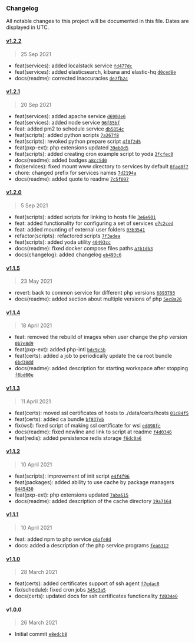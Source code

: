 ### Changelog

All notable changes to this project will be documented in this file. Dates are displayed in UTC.

#### [v1.2.2](https://github.com/Dandula/power-docker/compare/v1.2.1...v1.2.2)

> 25 Sep 2021

- feat(services): added localstack service [`fd477dc`](https://github.com/Dandula/power-docker/commit/fd477dce22f1ffa15bbed3b2de18b0473a8cc365)
- feat(services): added elasticsearch, kibana and elastic-hq [`d0ced8e`](https://github.com/Dandula/power-docker/commit/d0ced8e05fed147f46f7dbea912c6ce2de0ecddd)
- docs(readme): corrected inaccuracies [`de7fb2c`](https://github.com/Dandula/power-docker/commit/de7fb2ccc83e32448d2bf5ab45ac553fa773b490)
 
#### [v1.2.1](https://github.com/Dandula/power-docker/compare/v1.2.0...v1.2.1)

> 20 Sep 2021

- feat(services): added apache service [`d690de6`](https://github.com/Dandula/power-docker/commit/d690de662871ec34fd6ea4ba18da9161281c25f3)
- feat(services): added node service [`96f85bf`](https://github.com/Dandula/power-docker/commit/96f85bfe234583238f5b2ef810ad811518583076)
- feat: added pm2 to schedule service [`db5854c`](https://github.com/Dandula/power-docker/commit/db5854cf4c397105b1f8986f1637c77cce8a5f6c)
- feat(scripts): added python scripts [`7a267f8`](https://github.com/Dandula/power-docker/commit/7a267f89126dc68952b31b37d95501c98fb5daee)
- feat(scripts): revoked python prepare script [`4f0f2d5`](https://github.com/Dandula/power-docker/commit/4f0f2d5791fd055d6ed22d86c82efa6047656c95)
- feat(pxp-ext): php extensions updated [`39eb8d5`](https://github.com/Dandula/power-docker/commit/39eb8d5ff0decef1d828a497c1f5ffa59ce80d26)
- feat(scripts): added creating cron example script to yoda [`2fcfec0`](https://github.com/Dandula/power-docker/commit/2fcfec08fb7aa97e7106ad4dca3ac0cbb7b4d39a)
- docs(readme): added badges [`a8cc5d0`](https://github.com/Dandula/power-docker/commit/a8cc5d01c783dc38806b4ba500b2f5fc83f4dcfe)
- fix(services): fixed mount www directory to services by default [`0fae8f7`](https://github.com/Dandula/power-docker/commit/0fae8f7972fa89ad0b405a3edadc22567e9034c7)
- chore: changed prefix for services names [`7d2194a`](https://github.com/Dandula/power-docker/commit/7d2194ae364dd99d023fa7c6e0439a6c192c2bb4)
- docs(readme): added quote to readme [`7c5f097`](https://github.com/Dandula/power-docker/commit/7c5f09734ea6ef00ccc505e22273425cf82b9973)

#### [v1.2.0](https://github.com/Dandula/power-docker/compare/v1.1.5...v1.2.0)

> 5 Sep 2021

- feat(scripts): added scripts for linking to hosts file [`3e6e901`](https://github.com/Dandula/power-docker/commit/3e6e901e02ed1b466036dc6dc480a7773eb31162)
- feat: added functionality for configuring a set of services [`e7c2ced`](https://github.com/Dandula/power-docker/commit/e7c2ced277586b65d8d685702c65f56152798f38)
- feat: added mounting of external user folders [`03b3541`](https://github.com/Dandula/power-docker/commit/03b354153a1ce21896f06c10ea43e804912c96da)
- refactor(scripts): refactored scripts [`7f3adea`](https://github.com/Dandula/power-docker/commit/7f3adeaa98bef353429d07c50f3951274aba03df)
- feat(scripts): added yoda utility [`40493cc`](https://github.com/Dandula/power-docker/commit/40493cca46e271ab978d5b892f4651063970b0d9) 
- docs(readme): fixed docker compose files paths [`a7b1db3`](https://github.com/Dandula/power-docker/commit/a7b1db3ab8b099d722d5c04a65a116ff53b0d624)
- docs(changelog): added changelog [`eb493c6`](https://github.com/Dandula/power-docker/commit/eb493c667eec103a9e635af3a43355e438550bd6)

#### [v1.1.5](https://github.com/Dandula/power-docker/compare/v1.1.4...v1.1.5)

> 23 May 2021

- revert: back to common service for different php versions [`6893793`](https://github.com/Dandula/power-docker/commit/68937939a41f831dcc77edcc93e7dfd585d40598)
- docs(readme): added section about multiple versions of php [`5ec8a26`](https://github.com/Dandula/power-docker/commit/5ec8a26811345aab164cb41c64189ad8875bff39)

#### [v1.1.4](https://github.com/Dandula/power-docker/compare/v1.1.3...v1.1.4)

> 18 April 2021

- feat: removed the rebuild of images when user change the php version [`0b7e8d9`](https://github.com/Dandula/power-docker/commit/0b7e8d94c841e4bfb62bae936089e2ebca6e3f61)
- feat(pxp-ext): added php-intl [`bdc9c5b`](https://github.com/Dandula/power-docker/commit/bdc9c5b8fc21309b6736e2d61790c6ad093127e2)
- feat(certs): added a job to periodically update the ca root bundle [`6bd38dd`](https://github.com/Dandula/power-docker/commit/6bd38ddbae508a921c20947c08f437886ffed42b)
- docs(readme): added description for starting workspace after stopping [`f6bd60e`](https://github.com/Dandula/power-docker/commit/f6bd60e198d967eea80935e79aa09ba6d65b4852)

#### [v1.1.3](https://github.com/Dandula/power-docker/compare/v1.1.2...v1.1.3)

> 11 April 2021

- feat(certs): moved ssl certificates of hosts to ./data/certs/hosts [`01c84f5`](https://github.com/Dandula/power-docker/commit/01c84f57ce99bac43170286cf5c80915c7861747)
- feat(certs): added ca bundle [`bf837eb`](https://github.com/Dandula/power-docker/commit/bf837eb4c5e43a35a856cb3185ac8efe2f300639)
- fix(wsl): fixed script of making ssl certificate for wsl [`ed898fc`](https://github.com/Dandula/power-docker/commit/ed898fc79046f8e567dfbb44aa505d4543ff23ef)
- docs(readme): fixed newline and link to script at readme [`f4d0346`](https://github.com/Dandula/power-docker/commit/f4d03467c7991b0221211fccb352421bade3d7ef)
- feat(redis): added persistence redis storage [`f6dc0a6`](https://github.com/Dandula/power-docker/commit/f6dc0a663e349c7734a558af5fa9c600dd7ef8e5)

#### [v1.1.2](https://github.com/Dandula/power-docker/compare/v1.1.1...v1.1.2)

> 10 April 2021

- feat(scripts): improvement of init script [`e4f4f96`](https://github.com/Dandula/power-docker/commit/e4f4f9664384995723a4d8b945807a4e99922e7a)
- feat(packages): added ability to use cache by package managers [`9445430`](https://github.com/Dandula/power-docker/commit/9445430cf113b058ce307b5ecf186937d036ca7f)
- feat(pxp-ext): php extensions updated [`7aba615`](https://github.com/Dandula/power-docker/commit/7aba615ffc07f9782923ff07de01f89dbac02a64)
- docs(readme): added description of the cache directory [`19a7164`](https://github.com/Dandula/power-docker/commit/19a716442e2af846a7119d4da1314e0a916d4d26)

#### [v1.1.1](https://github.com/Dandula/power-docker/compare/v1.1.0...v1.1.1)

> 10 April 2021

- feat: added npm to php service [`c6afe8d`](https://github.com/Dandula/power-docker/commit/c6afe8d1e83d0cb63e70668d8f234ee8266d8459)
- docs: added a description of the php service programs [`fea6312`](https://github.com/Dandula/power-docker/commit/fea63124860acb4f6dd6e342679bd6924e27de5e)

#### [v1.1.0](https://github.com/Dandula/power-docker/compare/v1.0.0...v1.1.0)

> 28 March 2021

- feat(certs): added certificates support of ssh agent [`f7edac0`](https://github.com/Dandula/power-docker/commit/f7edac05f157bab29103e50122ce7de4f9aceec8)
- fix(schedule): fixed cron jobs [`345c3a5`](https://github.com/Dandula/power-docker/commit/345c3a569c9a6e5d0725c9e35168a513de150632)
- docs(certs): updated docs for ssh certificates functionality [`fd034e0`](https://github.com/Dandula/power-docker/commit/fd034e071e18d6b9f7497edb612b3b7f4f656e89)

#### v1.0.0

> 26 March 2021

- Initial commit [`e8edcb8`](https://github.com/Dandula/power-docker/commit/e8edcb86e4bdafe4a287dc8651603a3f533b90bb)
